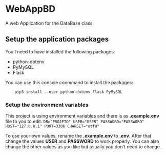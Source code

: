 # WebAppBD

A web Application for the DataBase class

## Setup the application packages

You'l need to have installed the following packages:

- python-dotenv
- PyMySQL
- Flask

You can use this console coommand to install the packages:

```console
    pip3 install --user python-dotenv Flask PyMySQL
```

### Setup the environment variables

This project is using environment variables and there is as **.example.env** file to you to edit.
`DB="PROJETO" USER="USER" PASSWORD="PASSWORD" HOST="127.0.0.1" PORT=3306 CHARSET="utf8"`

To use your own values, rename the **.example.env** to **.env**. After that change the values **USER** and **PASSWORD** to work properly. You can also change the other values as you like but usually you don't need to change.
